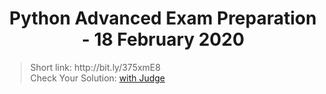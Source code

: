 <h1 align="center">Python Advanced Exam Preparation - 18 February 2020</h1>

<blockquote>
    Short link: http://bit.ly/375xmE8
    <br>
    Check Your Solution: <a href="https://judge.softuni.bg/Contests/Practice/Index/2023#0">with Judge</a>
</blockquote>
